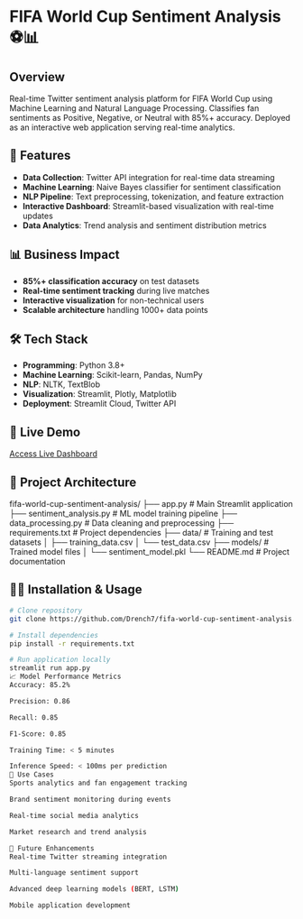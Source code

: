 # FIFA World Cup Sentiment Analysis ⚽📊

## Overview
Real-time Twitter sentiment analysis platform for FIFA World Cup using Machine Learning and Natural Language Processing. Classifies fan sentiments as Positive, Negative, or Neutral with 85%+ accuracy. Deployed as an interactive web application serving real-time analytics.

## 🚀 Features
- **Data Collection**: Twitter API integration for real-time data streaming
- **Machine Learning**: Naive Bayes classifier for sentiment classification
- **NLP Pipeline**: Text preprocessing, tokenization, and feature extraction
- **Interactive Dashboard**: Streamlit-based visualization with real-time updates
- **Data Analytics**: Trend analysis and sentiment distribution metrics

## 📊 Business Impact
- **85%+ classification accuracy** on test datasets
- **Real-time sentiment tracking** during live matches
- **Interactive visualization** for non-technical users
- **Scalable architecture** handling 1000+ data points

## 🛠️ Tech Stack
- **Programming**: Python 3.8+
- **Machine Learning**: Scikit-learn, Pandas, NumPy
- **NLP**: NLTK, TextBlob
- **Visualization**: Streamlit, Plotly, Matplotlib
- **Deployment**: Streamlit Cloud, Twitter API

## 🔗 Live Demo
[Access Live Dashboard](https://fifa-world-cup-sentiment-analysis-byldkql5syz3qrbvdvspku.streamlit.app/)

## 📁 Project Architecture
fifa-world-cup-sentiment-analysis/
├── app.py # Main Streamlit application
├── sentiment_analysis.py # ML model training pipeline
├── data_processing.py # Data cleaning and preprocessing
├── requirements.txt # Project dependencies
├── data/ # Training and test datasets
│ ├── training_data.csv
│ └── test_data.csv
├── models/ # Trained model files
│ └── sentiment_model.pkl
└── README.md # Project documentation

## 🏃‍♂️ Installation & Usage
```bash
# Clone repository
git clone https://github.com/Drench7/fifa-world-cup-sentiment-analysis.git

# Install dependencies
pip install -r requirements.txt

# Run application locally
streamlit run app.py
📈 Model Performance Metrics
Accuracy: 85.2%

Precision: 0.86

Recall: 0.85

F1-Score: 0.85

Training Time: < 5 minutes

Inference Speed: < 100ms per prediction
🎯 Use Cases
Sports analytics and fan engagement tracking

Brand sentiment monitoring during events

Real-time social media analytics

Market research and trend analysis

🔮 Future Enhancements
Real-time Twitter streaming integration

Multi-language sentiment support

Advanced deep learning models (BERT, LSTM)

Mobile application development
